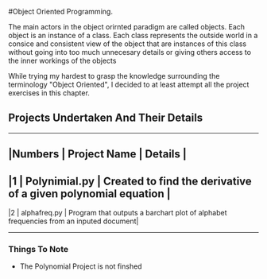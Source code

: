 #Object Oriented Programming.

The main actors in the object orirnted paradigm are called objects. Each object is an instance of a class. Each class represents the outside world in a consice and consistent view of the object that are instances of this class without going into too much unnecesary details or giving others access to the inner workings of the objects

While trying my hardest to grasp the knowledge surrounding the terminology "Object Oriented", I decided to at least attempt all the project exercises in this chapter. 

## Projects Undertaken And Their Details
______________________________________________________________________________________________________________________________
|Numbers       | Project Name         | Details                                                                              |
------------------------------------------------------------------------------------------------------------------------------ 
|1             |        Polynimial.py | Created to find the derivative of a given polynomial equation                        |
------------------------------------------------------------------------------------------------------------------------------
|2             |  alphafreq.py        | Program that outputs a barchart plot of alphabet frequencies from an inputed document|
______________________________________________________________________________________________________________________________

### Things To Note
- The Polynomial Project is not finshed 
